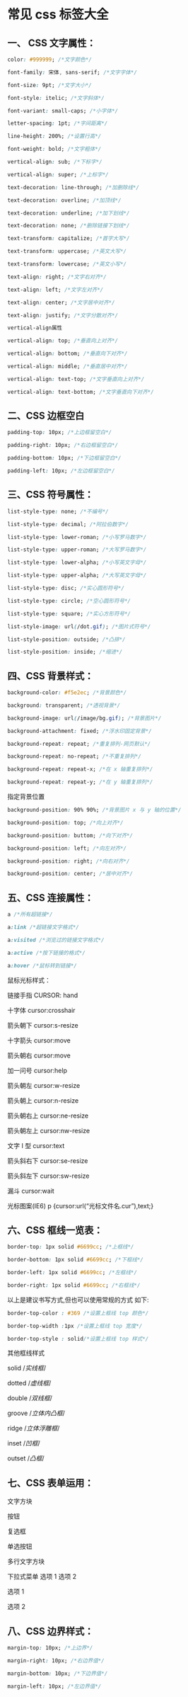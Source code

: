 # 常见 css 标签大全

## 一、 CSS 文字属性：

```css
color: #999999; /*文字颜色*/

font-family: 宋体, sans-serif; /*文字字体*/

font-size: 9pt; /*文字大小*/

font-style: itelic; /*文字斜体*/

font-variant: small-caps; /*小字体*/

letter-spacing: 1pt; /*字间距离*/

line-height: 200%; /*设置行高*/

font-weight: bold; /*文字粗体*/

vertical-align: sub; /*下标字*/

vertical-align: super; /*上标字*/

text-decoration: line-through; /*加删除线*/

text-decoration: overline; /*加顶线*/

text-decoration: underline; /*加下划线*/

text-decoration: none; /*删除链接下划线*/

text-transform: capitalize; /*首字大写*/

text-transform: uppercase; /*英文大写*/

text-transform: lowercase; /*英文小写*/

text-align: right; /*文字右对齐*/

text-align: left; /*文字左对齐*/

text-align: center; /*文字居中对齐*/

text-align: justify; /*文字分散对齐*/

vertical-align属性

vertical-align: top; /*垂直向上对齐*/

vertical-align: bottom; /*垂直向下对齐*/

vertical-align: middle; /*垂直居中对齐*/

vertical-align: text-top; /*文字垂直向上对齐*/

vertical-align: text-bottom; /*文字垂直向下对齐*/
```

## 二、CSS 边框空白

```css
padding-top: 10px; /*上边框留空白*/

padding-right: 10px; /*右边框留空白*/

padding-bottom: 10px; /*下边框留空白*/

padding-left: 10px; /*左边框留空白*/
```

## 三、CSS 符号属性：

```css
list-style-type: none; /*不编号*/

list-style-type: decimal; /*阿拉伯数字*/

list-style-type: lower-roman; /*小写罗马数字*/

list-style-type: upper-roman; /*大写罗马数字*/

list-style-type: lower-alpha; /*小写英文字母*/

list-style-type: upper-alpha; /*大写英文字母*/

list-style-type: disc; /*实心圆形符号*/

list-style-type: circle; /*空心圆形符号*/

list-style-type: square; /*实心方形符号*/

list-style-image: url(/dot.gif); /*图片式符号*/

list-style-position: outside; /*凸排*/

list-style-position: inside; /*缩进*/
```

## 四、CSS 背景样式：

```css
background-color: #f5e2ec; /*背景颜色*/

background: transparent; /*透视背景*/

background-image: url(/image/bg.gif); /*背景图片*/

background-attachment: fixed; /*浮水印固定背景*/

background-repeat: repeat; /*重复排列-网页默认*/

background-repeat: no-repeat; /*不重复排列*/

background-repeat: repeat-x; /*在 x 轴重复排列*/

background-repeat: repeat-y; /*在 y 轴重复排列*/
```

指定背景位置

```css
background-position: 90% 90%; /*背景图片 x 与 y 轴的位置*/

background-position: top; /*向上对齐*/

background-position: buttom; /*向下对齐*/

background-position: left; /*向左对齐*/

background-position: right; /*向右对齐*/

background-position: center; /*居中对齐*/
```

## 五、CSS 连接属性：

```css
a /*所有超链接*/

a:link /*超链接文字格式*/

a:visited /*浏览过的链接文字格式*/

a:active /*按下链接的格式*/

a:hover /*鼠标转到链接*/
```

鼠标光标样式：

链接手指 CURSOR: hand

十字体 cursor:crosshair

箭头朝下 cursor:s-resize

十字箭头 cursor:move

箭头朝右 cursor:move

加一问号 cursor:help

箭头朝左 cursor:w-resize

箭头朝上 cursor:n-resize

箭头朝右上 cursor:ne-resize

箭头朝左上 cursor:nw-resize

文字 I 型 cursor:text

箭头斜右下 cursor:se-resize

箭头斜左下 cursor:sw-resize

漏斗 cursor:wait

光标图案(IE6) p {cursor:url(“光标文件名.cur”),text;}

## 六、CSS 框线一览表：

```css
border-top: 1px solid #6699cc; /*上框线*/

border-bottom: 1px solid #6699cc; /*下框线*/

border-left: 1px solid #6699cc; /*左框线*/

border-right: 1px solid #6699cc; /*右框线*/
```

以上是建议书写方式,但也可以使用常规的方式 如下:

```css
border-top-color : #369 /*设置上框线 top 颜色*/

border-top-width :1px /*设置上框线 top 宽度*/

border-top-style : solid/*设置上框线 top 样式*/
```

其他框线样式

solid /_实线框_/

dotted /_虚线框_/

double /_双线框_/

groove /_立体内凸框_/

ridge /_立体浮雕框_/

inset /_凹框_/

outset /_凸框_/

## 七、CSS 表单运用：

文字方块

按钮

复选框

单选按钮

多行文字方块

下拉式菜单 选项 1 选项 2

选项 1

选项 2

## 八、CSS 边界样式：

```css
margin-top: 10px; /*上边界*/

margin-right: 10px; /*右边界值*/

margin-bottom: 10px; /*下边界值*/

margin-left: 10px; /*左边界值*/
```
